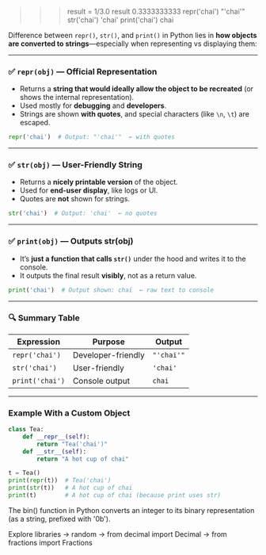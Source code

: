 >>> result = 1/3.0
>>> result
0.3333333333
>>> repr('chai')
"'chai'"
>>> str('chai')
'chai'
>>> print('chai')
chai
>>> 

Difference between `repr()`, `str()`, and `print()` in Python lies in **how objects are converted to strings**—especially when representing vs displaying them:

---

### ✅ `repr(obj)` — **Official Representation**  
- Returns a **string that would ideally allow the object to be recreated** (or shows the internal representation).
- Used mostly for **debugging** and **developers**.
- Strings are shown **with quotes**, and special characters (like `\n`, `\t`) are escaped.

```python
repr('chai')  # Output: "'chai'"  ← with quotes
```

---

### ✅ `str(obj)` — **User-Friendly String**  
- Returns a **nicely printable version** of the object.
- Used for **end-user display**, like logs or UI.
- Quotes are **not** shown for strings.

```python
str('chai')  # Output: 'chai'  ← no quotes
```

---

### ✅ `print(obj)` — **Outputs str(obj)**  
- It’s **just a function that calls `str()`** under the hood and writes it to the console.
- It outputs the final result **visibly**, not as a return value.

```python
print('chai')  # Output shown: chai  ← raw text to console
```

---

### 🔍 Summary Table

| Expression      | Purpose              | Output                       |
|-----------------|----------------------|------------------------------|
| `repr('chai')`  | Developer-friendly   | `"'chai'"`                   |
| `str('chai')`   | User-friendly        | `'chai'`                     |
| `print('chai')` | Console output       | `chai`                       |

---

### Example With a Custom Object

```python
class Tea:
    def __repr__(self):
        return "Tea('chai')"
    def __str__(self):
        return "A hot cup of chai"

t = Tea()
print(repr(t))  # Tea('chai')
print(str(t))   # A hot cup of chai
print(t)        # A hot cup of chai (because print uses str)
```

The bin() function in Python converts an integer to its binary representation (as a string, prefixed with '0b').

Explore libraries
-> random
-> from decimal import Decimal
-> from fractions import Fractions
